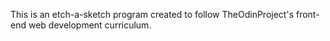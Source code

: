 This is an etch-a-sketch program created to follow TheOdinProject's front-end web development curriculum.